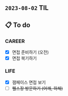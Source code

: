 ## `2023-08-02` TIL

## 📋 To do

### CAREER

- [x] 면접 준비하기 (오전)
- [x] 면접 복기하기

### LIFE

- [x] 잼페이스 면접 보기
- [ ] ~~헬스장 방문하기 (어깨, 하체)~~